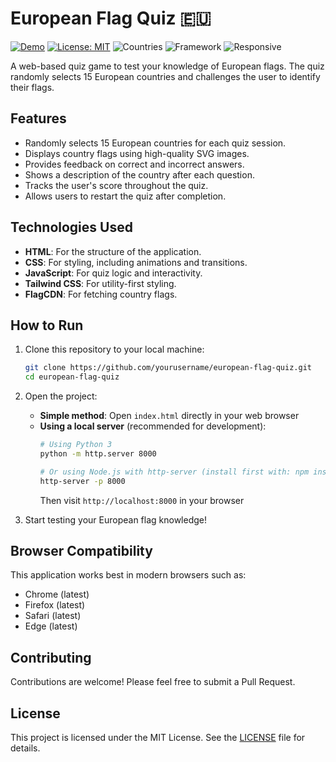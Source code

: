 # European Flag Quiz 🇪🇺

[![Demo](https://img.shields.io/badge/demo-live-brightgreen.svg)](https://yourusername.github.io/european-flag-quiz)
[![License: MIT](https://img.shields.io/badge/License-MIT-yellow.svg)](https://opensource.org/licenses/MIT)
![Countries](https://img.shields.io/badge/Countries-40+-blue.svg)
![Framework](https://img.shields.io/badge/Framework-Vanilla_JS-orange.svg)
![Responsive](https://img.shields.io/badge/Responsive-Yes-success.svg)

A web-based quiz game to test your knowledge of European flags. The quiz randomly selects 15 European countries and challenges the user to identify their flags.

## Features

- Randomly selects 15 European countries for each quiz session.
- Displays country flags using high-quality SVG images.
- Provides feedback on correct and incorrect answers.
- Shows a description of the country after each question.
- Tracks the user's score throughout the quiz.
- Allows users to restart the quiz after completion.

## Technologies Used

- **HTML**: For the structure of the application.
- **CSS**: For styling, including animations and transitions.
- **JavaScript**: For quiz logic and interactivity.
- **Tailwind CSS**: For utility-first styling.
- **FlagCDN**: For fetching country flags.

## How to Run

1. Clone this repository to your local machine:
   ```bash
   git clone https://github.com/yourusername/european-flag-quiz.git
   cd european-flag-quiz
   ```

2. Open the project:
   - **Simple method**: Open `index.html` directly in your web browser
   - **Using a local server** (recommended for development):
     ```bash
     # Using Python 3
     python -m http.server 8000
     
     # Or using Node.js with http-server (install first with: npm install -g http-server)
     http-server -p 8000
     ```
     Then visit `http://localhost:8000` in your browser

3. Start testing your European flag knowledge!

## Browser Compatibility

This application works best in modern browsers such as:
- Chrome (latest)
- Firefox (latest)
- Safari (latest)
- Edge (latest)

## Contributing

Contributions are welcome! Please feel free to submit a Pull Request.

## License

This project is licensed under the MIT License. See the [LICENSE](LICENSE) file for details.